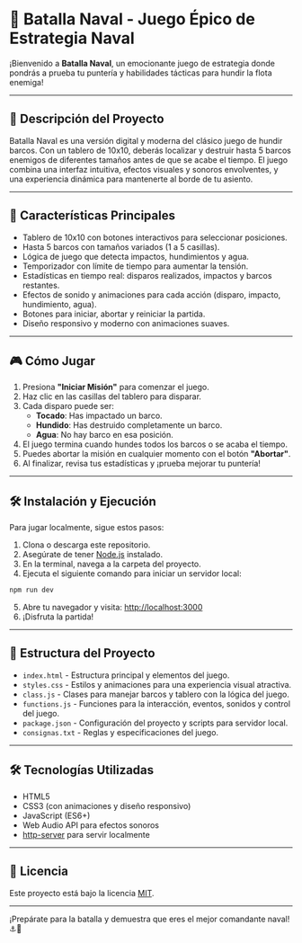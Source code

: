 # 🚢 Batalla Naval - Juego Épico de Estrategia Naval

¡Bienvenido a **Batalla Naval**, un emocionante juego de estrategia donde pondrás a prueba tu puntería y habilidades tácticas para hundir la flota enemiga!

---

## 🎯 Descripción del Proyecto

Batalla Naval es una versión digital y moderna del clásico juego de hundir barcos. Con un tablero de 10x10, deberás localizar y destruir hasta 5 barcos enemigos de diferentes tamaños antes de que se acabe el tiempo. El juego combina una interfaz intuitiva, efectos visuales y sonoros envolventes, y una experiencia dinámica para mantenerte al borde de tu asiento.

---

## 🚀 Características Principales

- Tablero de 10x10 con botones interactivos para seleccionar posiciones.
- Hasta 5 barcos con tamaños variados (1 a 5 casillas).
- Lógica de juego que detecta impactos, hundimientos y agua.
- Temporizador con límite de tiempo para aumentar la tensión.
- Estadísticas en tiempo real: disparos realizados, impactos y barcos restantes.
- Efectos de sonido y animaciones para cada acción (disparo, impacto, hundimiento, agua).
- Botones para iniciar, abortar y reiniciar la partida.
- Diseño responsivo y moderno con animaciones suaves.

---

## 🎮 Cómo Jugar

1. Presiona **"Iniciar Misión"** para comenzar el juego.
2. Haz clic en las casillas del tablero para disparar.
3. Cada disparo puede ser:
   - **Tocado**: Has impactado un barco.
   - **Hundido**: Has destruido completamente un barco.
   - **Agua**: No hay barco en esa posición.
4. El juego termina cuando hundes todos los barcos o se acaba el tiempo.
5. Puedes abortar la misión en cualquier momento con el botón **"Abortar"**.
6. Al finalizar, revisa tus estadísticas y ¡prueba mejorar tu puntería!

---

## 🛠️ Instalación y Ejecución

Para jugar localmente, sigue estos pasos:

1. Clona o descarga este repositorio.
2. Asegúrate de tener [Node.js](https://nodejs.org/) instalado.
3. En la terminal, navega a la carpeta del proyecto.
4. Ejecuta el siguiente comando para iniciar un servidor local:

```bash
npm run dev
```

5. Abre tu navegador y visita: [http://localhost:3000](http://localhost:3000)
6. ¡Disfruta la partida!

---

## 📂 Estructura del Proyecto

- `index.html` - Estructura principal y elementos del juego.
- `styles.css` - Estilos y animaciones para una experiencia visual atractiva.
- `class.js` - Clases para manejar barcos y tablero con la lógica del juego.
- `functions.js` - Funciones para la interacción, eventos, sonidos y control del juego.
- `package.json` - Configuración del proyecto y scripts para servidor local.
- `consignas.txt` - Reglas y especificaciones del juego.

---

## 🛠️ Tecnologías Utilizadas

- HTML5
- CSS3 (con animaciones y diseño responsivo)
- JavaScript (ES6+)
- Web Audio API para efectos sonoros
- [http-server](https://www.npmjs.com/package/http-server) para servir localmente

---

## 📜 Licencia

Este proyecto está bajo la licencia [MIT](LICENSE).

---

¡Prepárate para la batalla y demuestra que eres el mejor comandante naval! ⚓🚀
